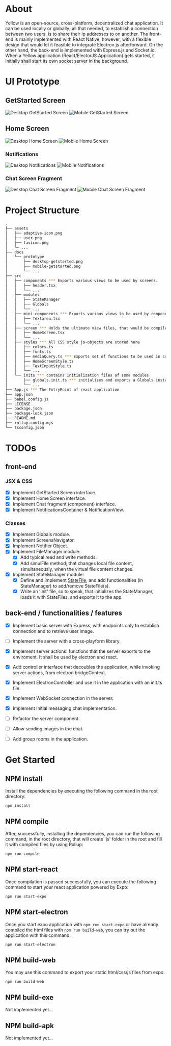 # About

Yellow is an open-source, cross-platform, decentralized chat application. It can be used locally or globally; all that needed, to establish a connection between two users, is to share their ip addresses to on another. The front-end is mainly implemented with React Native, however, with a flexible design that would let it feasible to integrate Electron.js afterforward. On the other hand, the back-end is implemented with Express.js and Socket.io. When a Yellow application (React/ElectorJS Application) gets started, it initially shall start its own socket server in the background.


# UI Prototype

## GetStarted Screen
![Desktop GetStarted Screen](./docs/prototype/desktop-getstarted.png)
![Mobile GetStarted Screen](./docs/prototype/mobile-getstarted.png)

## Home Screen
![Desktop Home Screen](./docs/prototype/desktop-home.png)
![Mobile Home Screen](./docs/prototype/mobile-home.png)

### Notifications
![Desktop Notifications](./docs/prototype/desktop-notification.png)
![Mobile Notifications](./docs/prototype/mobile-notification.png)

### Chat Screen Fragment
![Desktop Chat Screen Fragment](./docs/prototype/desktop-chat.png)
![Mobile Chat Screen Fragment](./docs/prototype/mobile-chat.png)

# Project Structure
```sh
.
├── assets
│   ├── adaptive-icon.png
│   ├── user.png
│   ├── favicon.png
│   └─ ...
├── docs
│   └── prototype
│       ├── desktop-getstarted.png
│       ├── mobile-getstarted.png
│       └── ...
├── src
│   ├── components *** Exports various views to be used by screens.
│   │   ├── header.tsx
│   │   └── ...
│   ├── modules
│   │   ├── StateManager
│   │   ├── Globals
│   │   └── ...
│   ├── mini-components *** Exports various views to be used by components
│   │   ├── Textarea.tsx
│   │   └── ...
│   ├── screen *** Holds the ultimate view files, that would be compiled by Rollup, and used by App.js
│   │   ├── HomeScreen.tsx
│   │   └── ...
│   ├── styles *** All CSS style js-objects are stored here
│   │   ├── colors.ts
│   │   ├── fonts.ts
│   │   ├── mediaQuery.ts *** Exports set of functions to be used in css styles objects (e.g. isMobileDevice(): boolean)
│   │   ├── HomeScreenStyle.ts
│   │   ├── TextInputStyle.ts
│   │   └── ...
│   └── inits *** contains initialization files of some modules 
│       ├── globals.init.ts *** initializes and exports a Globals instance (to be shared everywhere else)
│       └── ...
├── App.js *** The EntryPoint of react application
├── app.json
├── babel.config.js
├── LICENSE
├── package.json
├── package-lock.json
├── README.md
├── rollup.config.mjs
└── tsconfig.json
```

# TODOs

## front-end
### JSX & CSS
- [x] Implement GetStarted Screen interface.
- [x] Implement Home Screen interface.
- [x] Implement Chat fragment (component) interface.
- [x] Implement NotificationsContainer & NotificationView.

### Classes
- [x] Implement Globals module.
- [x] Implement ScreensNavigator.
- [x] Implement Notifier Object.
- [x] Implement FileManager module:
	- [x] Add typical read and write methods.
	- [x] Add simulFile method; that changes local file content, simultaneously, when the virtual file content changes. 
- [x] Implement StateManager module:
	- [x] Define and implement [StateFile](./docs/statefile.md), and add functionalities (in StateManager) to add/remove StateFile(s).
	- [x] Write an 'init' file, so to speak, that initializes the StateManager, loads it with StateFiles, and exports it to the app.
 
## back-end / functionalities / features
- [x] Implement basic server with Express, with endpoints only to establish connection and to retrieve user image.
- [ ] Implement the server with a cross-playform library.
- [x] Implement server actions: functions that the server exports to the enviroment. It shall be used by electron and react.
- [x] Add controller interface that decoubles the application, while invoking server actions, from electron bridgeContext.
- [x] Implement ElectronController and use it in the application with an init.ts file.
- [x] Implement WebSocket connection in the server.
- [x] Implement Initial messaging chat implementation.
- [ ] Refactor the server component.
- [ ] Allow sending images in the chat.
- [ ] Add group rooms in the application.


# Get Started

## NPM install
Install the dependencies by executing the following command in the root directory:
```
npm install
```

## NPM compile
After, successfully, installing the dependencies, you can run the following command, in the root directory, that will create 'js' folder in the root and fill it with compiled files by using Rollup:
```
npm run compile
```

## NPM start-react
Once compilation is passed successfully, you can execute the following command to start your react application powered by Expo:
```
npm run start-expo
```

## NPM start-electron
Once you start expo application with `npm run start-expo` or have already compiled the html files with `npm run build-web`, you can try out the application with this command:
```
npm run start-electron
```

## NPM build-web
You may use this command to export your static html/css/js files from expo.
```
npm run build-web 
```

## NPM build-exe
Not implemented yet...

## NPM build-apk
Not implemented yet...

